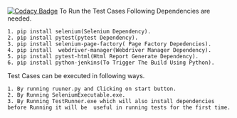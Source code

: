 [![Codacy Badge](https://app.codacy.com/project/badge/Grade/8fa910a99a7a496a8054fed2a1a8a9a4)](https://www.codacy.com/manual/lkumarra/PythonSelenium?utm_source=github.com&amp;utm_medium=referral&amp;utm_content=lkumarra/PythonSelenium&amp;utm_campaign=Badge_Grade)
To Run the Test Cases Following Dependencies are needed.

	1. pip install selenium(Selenium Dependency).
	2. pip install pytest(pytest Dependency).
	3. pip install selenium-page-factory( Page Factory Depedencies).
	4. pip install 	webdriver-manager(Webdriver Manager Dependency).
	5. pip install pytest-html(Html Report Generate Dependency). 
	6. pip install python-jenkins(To Trigger The Build Using Python).

Test Cases can be executed in following ways.

	1. By running ruuner.py and Clicking on start button.
	2. By Running SeleniumExecutable.exe.
	3. By Running TestRunner.exe which will also install dependencies before Running it will be  useful in running tests for the first time.
